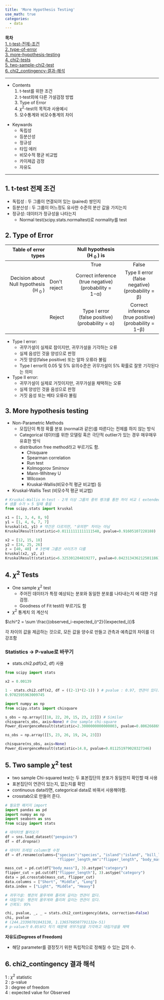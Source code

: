 ```yaml
---
title: 'More Hypothesis Testing'
use_math: true
categories:
  - data
---
```


**목차**  
[1. t-test-전제-조건](#1--t-test-전제-조건)  
[2. type-of-error](#2-type-of-error)  
[3. more-hypothesis-testing](#3-more-hypothesis-testing)  
[4. chi2-tests](#4-chi2-tests)  
[5. two-sample-chi2-test](#5-two-sample-chi2-test)  
[6. chi2_contingency-결과-해석](#6-chi2_contingency-결과-해석)  


---
* Contents
  1. t-test를 위한 조건
  2. t-test외에 다른 가설검정 방법
  3. Type of Error
  4. $\chi^2$-test의 목적과 사용예시
  5. 모수통계와 비모수통계의 차이

>
* Keywards
  * 독립성
  * 등분산성
  * 정규성
  * 타입 에러
  * 비모수적 평균 비교법
  * 카이제곱 검정
  * 자유도

---

## 1.  t-test 전제 조건

* 독립성 : 두 그룹이 연결되어 있는 (paired) 쌍인지
* 등분산성 : 두 그룹이 어느정도 유사한 수준의 분산 값을 가지는지
* 정규성: 데이터가 정규성을 나타는지
  * Normal test(scipy.stats.normaltest)로 normality를 test

## 2. Type of Error

|Table of error types||Null hypothesis (H <sub>0 </sub>) is||
|---:|:---|:---:|:---:|
|||True|False|
|Decision about <br/> Null hypothesis (H <sub>0 </sub>)|Don't reject|Correct inference <br/> (true negative) <br/> (probability = 1−α)|Type II error <br/> (false negative) <br/> (probability = β) |
||Reject|Type I error <br/> (false positive) <br/>(probability = α) |Correct inference <br/> (true positive) <br/> (probability = 1−β)|

* Type I error: 
  * 귀무가설이 실제로 참이지만, 귀무가설을 기각하는 오류
  * 실제 음성인 것을 양성으로 판정
  * 거짓 양성(false positive) 또는 알파 오류라 불림
  * Type I error의 0.05 및 5% 유의수준은 귀무가설이 5% 확률로 잘못 기각된다는 의미
* Type II error:
  * 귀무가설이 실제로 거짓이지만, 귀무가설을 채택하는 오류
  * 실제 양성인 것을 음성으로 판정
  * 거짓 음성 또는 베타 오류라 불림


## 3. More hypothesis testing
* Non-Parametric Methods
  * 모집단이 특정 확률 분포 (normal과 같은)를 따른다는 전제를 하지 않는 방식
  * Categorical 데이터를 위한 모델링 혹은 극단적 outlier가 있는 경우 매우매우 유효한 방식
  * distribution free method라고 부르기도 함.
    * Chisquare
    * Spearman correlation
    * Run test
    * Kolmogorov Smirnov
    * Mann-Whitney U
    * Wilcoxon
    * Kruskal-Wallis(비모수적 평균 비교법) 등
* Kruskal-Wallis Test (비모수적 평균 비교법)
```python
# Kruskal-Wallis H-test - 2개 이상 그룹의 중위 랭크를 통한 차이 비교 ( extended X2 )
# 샘플 수가 > 5 일때 좋음 
from scipy.stats import kruskal

x1 = [1, 3, 4, 8, 9]
y1 = [1, 4, 6, 7, 7]
kruskal(x1, y1) # 약간은 다르지만, "유의한" 차이는 아님
KruskalResult(statistic=0.01111111111111548, pvalue=0.91605107228188)

x2 = [12, 15, 18]
y2 = [24, 25, 26]
z = [40, 40]  # 3번째 그룹은 사이즈가 다름
kruskal(x2, y2, z)
KruskalResult(statistic=6.325301204819277, pvalue=0.042313436212501186)
```

## 4. $\chi^2$ Tests
* One sample $\chi^2$ test
  * 주어진 데이터가 특정 예상되는 분포와 동일한 분포를 나타내는지 에 대한 가설검정.
  * Goodness of Fit test라 부르기도 함
* $\chi^2$ 통계치 의 계산식  

$\chi^2 = \sum \frac{(observed_i-expected_i)^2}{(expected_i)}$  

각 차이의 값을 제곱하는 것으로, 모든 값을 양수로 만들고 관측과 예측값의 차이를 더 강조함

### **Statistics -> P-value로 바꾸기**
* stats.chi2.pdf(x2, df) 사용

```python
from scipy import stats

x2 = 0.00139

1 - stats.chi2.cdf(x2, df = ((2-1)*(2-1)) ) # pvalue : 0.97, 연관이 있다.
0.9702595963009745

import numpy as np
from scipy.stats import chisquare  

s_obs = np.array([[18, 22, 20, 15, 23, 22]]) # Similar
chisquare(s_obs, axis=None) # One sample chi-square
Power_divergenceResult(statistic=2.3000000000000003, pvalue=0.8062668698851285)

ns_obs = np.array([[5, 23, 26, 19, 24, 23]])

chisquare(ns_obs, axis=None)
Power_divergenceResult(statistic=14.8, pvalue=0.011251979028327346)
```

## 5. Two sample $\chi^2$ test
* two sample Chi-squared test는 두 표본집단의 분포가 동일한지 확인할 때 사용
* 표본집단이 연관이 있는지, 없는지를 확인
* continuous data라면, categorical data로 바꿔서 사용해야함.
* crosstab으로 만들어 준다.

```python
# 필요한 패키지 import
import pandas as pd
import numpy as np
import seaborn as sns
from scipy import stats

# 데이터셋 불러오기
df = sns.load_dataset("penguins")
df = df.dropna()

# 데이터 프레임 column명 수정
df = df.rename(columns={"species":"species", "island":"island", "bill_length_mm":"bill_length", "bill_depth_mm":"bill_depth",
                        "flipper_length_mm":"flipper_length", "body_mass_g":"body_mass", "sex":"sex"})

mass_cut = pd.cut(df["body_mass"], 3).astype("category")
flipper_cut = pd.cut(df["flipper_length"], 3).astype("category")
data = pd.crosstab(mass_cut, flipper_cut)
data.columns = ["Short", "Middle", "Long"]
data.index = ["Light", "Middle", "Heavy"]

# 귀무가설: 펭귄의 몸무게와 플리퍼 길이는 연관이 없다.
# 대립가설: 펭귄의 몸무게와 플리퍼 길이는 연관이 있다.
# 신뢰도: 95%

chi, pvalue, _, _ = stats.chi2_contingency(data, correction=False)
chi, pvalue
# (244.23390701043138, 1.1365768507791132e-51)
# p-value가 0.05보다 작기 때문에 귀무가설을 기각하고 대립가설을 채택
```

**자유도(Degrees of Freedom)**
* 해당 parameter를 결정짓기 위한 독립적으로 정해질 수 있는 값의 수.

## 6. chi2_contingency 결과 해석
1 : $\chi^2$ statistic  
2 : p-value  
3 : degree of freedom  
4 : expected value for Observed  
